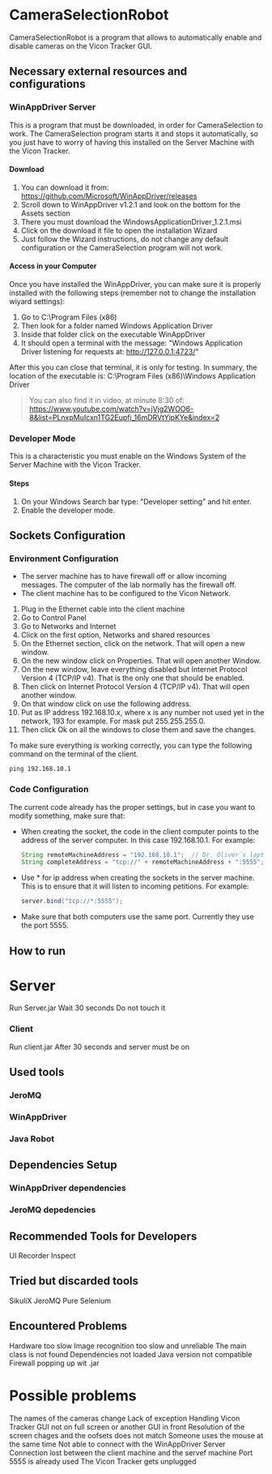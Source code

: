 # CameraSelectionRobot

CameraSelectionRobot is a program that allows to automatically enable and disable cameras on the Vicon Tracker GUI.

## Necessary external resources and configurations
### WinAppDriver Server
This is a program that must be downloaded, in order for CameraSelection to work. The CameraSelection program starts it and stops it automatically, so you just have to worry of having this installed on the Server Machine with the Vicon Tracker.

#### Download
1. You can download it from: https://github.com/Microsoft/WinAppDriver/releases
2. Scroll down to WinAppDriver v1.2.1 and look on the bottom for the Assets section
3. There you must download the WindowsApplicationDriver_1.2.1.msi
4. Click on the download it file to open the installation Wizard
5. Just follow the Wizard instructions, do not change any default configuration or the CameraSelection program will not work.

#### Access in your Computer
Once you have installed the WinAppDriver, you can make sure it is properly installed with the following steps (remember not to change the installation wiyard settings):
1. Go to C:\Program Files (x86)
2. Then look for a folder named Windows Application Driver
3. Inside that folder click on the executable WinAppDriver
4. It should open a terminal with the message: "Windows Application Driver listening for requests at: http://127.0.0.1:4723/"

After this you can close that terminal, it is only for testing. In summary, the location of the executable is: C:\Program Files (x86)\Windows Application Driver 
> You can also find it in video, at minute 8:30 of:
>  https://www.youtube.com/watch?v=jVjg2WOO6-8&list=PLnxpMuIcxn1TG2Eupfj_16mDRVtYipKYe&index=2
> 
### Developer Mode
This is a characteristic you must enable on the Windows System of the Server Machine with the Vicon Tracker.

#### Steps
1. On your Windows Search bar type: "Developer setting" and hit enter.
2. Enable the developer mode.

## Sockets Configuration

### Environment Configuration
- The server machine has to have firewall off or allow incoming messages. The computer of the lab normally has the firewall off.
- The client machine has to be configured to the Vicon Network.
1. Plug in the Ethernet cable into the client machine
2. Go to Control Panel
3. Go to Networks and Internet
4. Click on the first option, Networks and shared resources
5. On the Ethernet section, click on the network. That will open a new window.
6. On the new window click on Properties. That will open another Window.
7. On the new window, leave everything disabled but Internet Protocol Version 4 (TCP/IP v4). That is the only one that should be enabled.
8. Then click on Internet Protocol Version 4 (TCP/IP v4). That will open another window.
9. On that window click on use the following address.
10. Put as IP address 192.168.10.x, where x is any number not used yet in the network, 193 for example. For mask put 255.255.255.0.
11. Then click Ok on all the windows to close them and save the changes.

   To make sure everything is working correctly, you can type the following command on the terminal of the client.
   ```
   ping 192.168.10.1
   ```

### Code Configuration
The current code already has the proper settings, but in case you want to modify something, make sure that:
- When creating the socket, the code in the client computer points to the address of the server computer. In this case 192.168.10.1. For example:
  ```Java
  String remoteMachineAddress = "192.168.10.1";  // Dr. Oliver´s laptop in the lab ip address
  String completeAddress = "tcp://" + remoteMachineAddress + ":5555";
  ```
- Use * for ip address when creating the sockets in the server machine. This is to ensure that it will listen to incoming petitions. For example:
  ```Java
  server.bind("tcp://*:5555");
  ```
- Make sure that both computers use the same port. Currently they use the port 5555.

## How to run

# Server
Run Server.jar
Wait 30 seconds
Do not touch it

### Client
Run client.jar
After 30 seconds and server must be on 

## Used tools

### JeroMQ

### WinAppDriver

### Java Robot

## Dependencies Setup

### WinAppDriver dependencies

### JeroMQ depedencies


## Recommended Tools for Developers
UI Recorder
Inspect


## Tried but discarded tools
SikuliX
JeroMQ
Pure Selenium


## Encountered Problems
Hardware too slow
Image recognition too slow and unreliable
The main class is not found
Dependencies not loaded
Java version not compatible 
Firewall popping up wit .jar

# Possible problems
The names of the cameras change
Lack of exception Handling
Vicon Tracker GUI not on full screen or another GUI in front
Resolution of the screen chages and the oofsets does not match
Someone uses the mouse at the same time
Not able to connect with the WinAppDriver Server
Connection lost between the client machine and the servef machine
Port 5555 is already used
The Vicon Tracker gets unplugged


